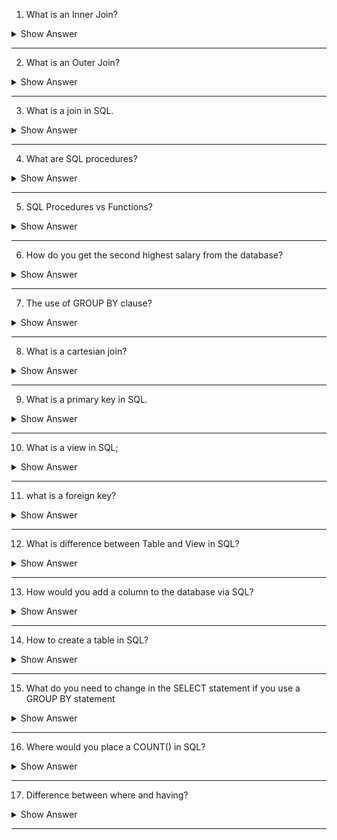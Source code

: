 1. What is an Inner Join?

<details> <summary>Show Answer</summary>
 
<blockquote>
  
</blockquote>

</details>

---

2. What is an Outer Join?

<details> <summary>Show Answer</summary>
 
<blockquote>
  
</blockquote>

</details>

---

3. What is a join in SQL.

<details> <summary>Show Answer</summary>
 
<blockquote>
  
</blockquote>

</details>

---

4. What are SQL procedures?

<details> <summary>Show Answer</summary>
 
<blockquote>
  
</blockquote>

</details>

---

5. SQL Procedures vs Functions?

<details> <summary>Show Answer</summary>
 
<blockquote>
  
</blockquote>

</details>

---

6. How do you get the second highest salary from the database?

<details> <summary>Show Answer</summary>
 
<blockquote>
  
</blockquote>

</details>

---

7. The use of GROUP BY clause?

<details> <summary>Show Answer</summary>
 
<blockquote>
  
</blockquote>

</details>

---

8. What is a cartesian join?

<details> <summary>Show Answer</summary>
 
<blockquote>
  
</blockquote>

</details>

---

9. What is a primary key in SQL.

<details> <summary>Show Answer</summary>
 
<blockquote>
  
</blockquote>

</details>

---

10. What is a view in SQL;

<details> <summary>Show Answer</summary>
 
<blockquote>
  
</blockquote>

</details>

---

11. what is a foreign key?

<details> <summary>Show Answer</summary>
 
<blockquote>
  
</blockquote>

</details>

---

12. What is difference between Table and View in SQL?

<details> <summary>Show Answer</summary>
 
<blockquote>
  
</blockquote>

</details>

---

13. How would you add a column to the database via SQL?


<details> <summary>Show Answer</summary>
 
<blockquote>
  
</blockquote>

</details>

---

14. How to create a table in SQL?

<details> <summary>Show Answer</summary>
 
<blockquote>
  
</blockquote>

</details>

---

15. What do you need to change in the SELECT statement if you use a GROUP BY statement

<details> <summary>Show Answer</summary>
 
<blockquote>
  
</blockquote>

</details>

---

16. Where would you place a COUNT() in SQL?

<details> <summary>Show Answer</summary>
 
<blockquote>
  
</blockquote>

</details>

---

17. Difference between where and having?

<details> <summary>Show Answer</summary>
 
<blockquote>
  
</blockquote>

</details>

---











